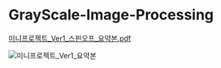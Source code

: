 # GrayScale-Image-Processing
[미니프로젝트_Ver1_스핀오프_요약본.pdf](https://github.com/Jday4612/GrayScale-Image-Processing/files/14733455/_Ver1_._.pdf)

![미니프로젝트_Ver1_요약본](https://github.com/Jday4612/GrayScale-Image-Processing/assets/66297198/b992afcd-1cfa-4ab9-8c24-fb23ba198d6e)
